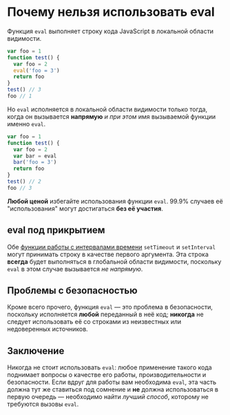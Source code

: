 # Почему нельзя использовать eval

Функция `eval` выполняет строку кода JavaScript в локальной области видимости.

```js
var foo = 1
function test() {
  var foo = 2
  eval('foo = 3')
  return foo
}
test() // 3
foo // 1
```

Но `eval` исполняется в локальной области видимости только тогда, когда он вызывается **напрямую** _и при этом_ имя вызываемой функции именно `eval`.

```js
var foo = 1
function test() {
  var foo = 2
  var bar = eval
  bar('foo = 3')
  return foo
}
test() // 2
foo // 3
```

**Любой ценой** избегайте использования функции `eval`. 99.9% случаев её "использования" могут достигаться **без её участия**.

## eval под прикрытием

Обе [функции работы с интервалами времени](../other/timeouts.md) `setTimeout` и `setInterval` могут принимать строку в качестве первого аргумента. Эта строка **всегда** будет выполняться в глобальной области видимости, поскольку `eval` в этом случае вызывается _не напрямую_.

## Проблемы с безопасностью

Кроме всего прочего, функция `eval` — это проблема в безопасности, поскольку исполняется **любой** переданный в неё код; **никогда** не следует использовать её со строками из неизвестных или недоверенных источников.

## Заключение

Никогда не стоит использовать `eval`: любое применение такого кода поднимает вопросы о качестве его работы, производительности и безопасности. Если вдруг для работы вам необходима `eval`, эта часть должна тут же ставиться под сомнение и **не** должна использоваться в первую очередь — необходимо найти _лучший способ_, которому не требуются вызовы `eval`.
